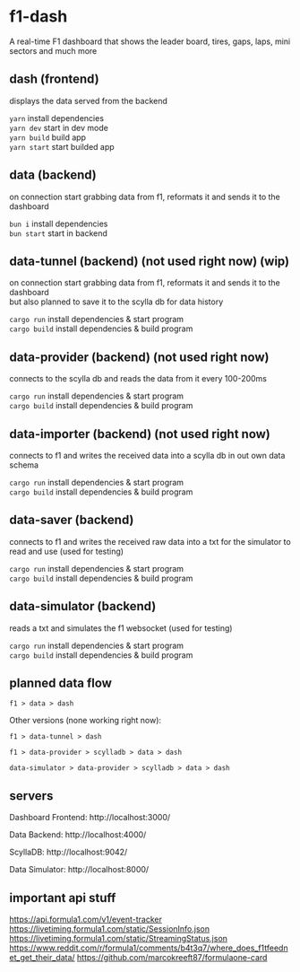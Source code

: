 # f1-dash

A real-time F1 dashboard that shows the leader board, tires, gaps, laps, mini sectors and much more

## dash (frontend)

displays the data served from the backend

`yarn` install dependencies  
`yarn dev` start in dev mode  
`yarn build` build app  
`yarn start` start builded app

## data (backend)

on connection start grabbing data from f1, reformats it and sends it to the dashboard

`bun i` install dependencies  
`bun start` start in backend

## data-tunnel (backend) (not used right now) (wip)

on connection start grabbing data from f1, reformats it and sends it to the dashboard  
but also planned to save it to the scylla db for data history

`cargo run` install dependencies & start program  
`cargo build` install dependencies & build program

## data-provider (backend) (not used right now)

connects to the scylla db and reads the data from it every 100-200ms

`cargo run` install dependencies & start program  
`cargo build` install dependencies & build program

## data-importer (backend) (not used right now)

connects to f1 and writes the received data into a scylla db in out own data schema

`cargo run` install dependencies & start program  
`cargo build` install dependencies & build program

## data-saver (backend)

connects to f1 and writes the received raw data into a txt for the simulator to read and use (used for testing)

`cargo run` install dependencies & start program  
`cargo build` install dependencies & build program

## data-simulator (backend)

reads a txt and simulates the f1 websocket (used for testing)

`cargo run` install dependencies & start program  
`cargo build` install dependencies & build program

## planned data flow

```
f1 > data > dash
```

Other versions (none working right now):

```
f1 > data-tunnel > dash
```

```
f1 > data-provider > scylladb > data > dash
```

```
data-simulator > data-provider > scylladb > data > dash
```

## servers

Dashboard Frontend:
http://localhost:3000/

Data Backend:
http://localhost:4000/

ScyllaDB:
http://localhost:9042/

Data Simulator:
http://localhost:8000/

## important api stuff

https://api.formula1.com/v1/event-tracker
https://livetiming.formula1.com/static/SessionInfo.json
https://livetiming.formula1.com/static/StreamingStatus.json
https://www.reddit.com/r/formula1/comments/b4t3q7/where_does_f1tfeednet_get_their_data/
https://github.com/marcokreeft87/formulaone-card
